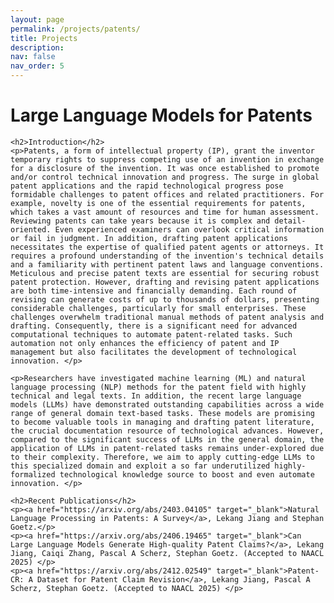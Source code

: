 ```yaml
---
layout: page
permalink: /projects/patents/
title: Projects
description: 
nav: false
nav_order: 5
---
```


<div class="container">
    <h1>Large Language Models for Patents</h1>
    
    <h2>Introduction</h2>
    <p>Patents, a form of intellectual property (IP), grant the inventor temporary rights to suppress competing use of an invention in exchange for a disclosure of the invention. It was once established to promote and/or control technical innovation and progress. The surge in global patent applications and the rapid technological progress pose formidable challenges to patent offices and related practitioners. For example, novelty is one of the essential requirements for patents, which takes a vast amount of resources and time for human assessment. Reviewing patents can take years because it is complex and detail-oriented. Even experienced examiners can overlook critical information or fail in judgment. In addition, drafting patent applications necessitates the expertise of qualified patent agents or attorneys. It requires a profound understanding of the invention's technical details and a familiarity with pertinent patent laws and language conventions. Meticulous and precise patent texts are essential for securing robust patent protection. However, drafting and revising patent applications are both time-intensive and financially demanding. Each round of revising can generate costs of up to thousands of dollars, presenting considerable challenges, particularly for small enterprises. These challenges overwhelm traditional manual methods of patent analysis and drafting. Consequently, there is a significant need for advanced computational techniques to automate patent-related tasks. Such automation not only enhances the efficiency of patent and IP management but also facilitates the development of technological innovation. </p>

    <p>Researchers have investigated machine learning (ML) and natural language processing (NLP) methods for the patent field with highly technical and legal texts. In addition, the recent large language models (LLMs) have demonstrated outstanding capabilities across a wide range of general domain text-based tasks. These models are promising to become valuable tools in managing and drafting patent literature, the crucial documentation resource of technological advances. However, compared to the significant success of LLMs in the general domain, the application of LLMs in patent-related tasks remains under-explored due to their complexity. Therefore, we aim to apply cutting-edge LLMs to this specialized domain and exploit a so far underutilized highly-formalized technological knowledge source to boost and even automate innovation. </p>
    
    <h2>Recent Publications</h2>
    <p><a href="https://arxiv.org/abs/2403.04105" target="_blank">Natural Language Processing in Patents: A Survey</a>, Lekang Jiang and Stephan Goetz.</p>
    <p><a href="https://arxiv.org/abs/2406.19465" target="_blank">Can Large Language Models Generate High-quality Patent Claims?</a>, Lekang Jiang, Caiqi Zhang, Pascal A Scherz, Stephan Goetz. (Accepted to NAACL 2025) </p>
    <p><a href="https://arxiv.org/abs/2412.02549" target="_blank">Patent-CR: A Dataset for Patent Claim Revision</a>, Lekang Jiang, Pascal A Scherz, Stephan Goetz. (Accepted to NAACL 2025) </p>
   
</div>